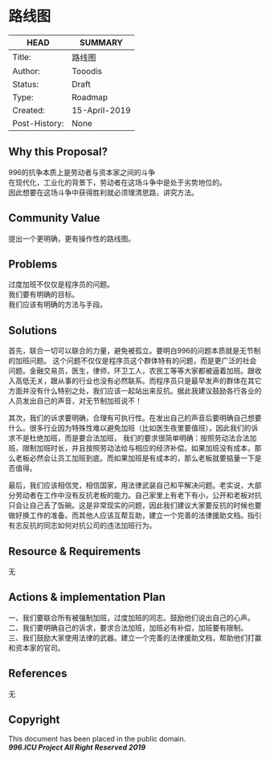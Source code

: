 # 路线图

HEAD | SUMMARY
-----|--------
Title:| 路线图
Author:| Tooodis
Status:| Draft
Type:| Roadmap
Created:| 15-April-2019
Post-History:| None

## Why this Proposal?

996的抗争本质上是劳动者与资本家之间的斗争<br/>
在现代化，工业化的背景下，劳动者在这场斗争中是处于劣势地位的。<br/>
因此想要在这场斗争中获得胜利就必须理清思路，讲究方法。

## Community Value

提出一个更明确，更有操作性的路线图。<br/>

## Problems

过度加班不仅仅是程序员的问题。<br/>
我们要有明确的目标。<br/>
我们应该有明确的方法与手段。

## Solutions

首先，联合一切可以联合的力量，避免被孤立。要明白996的问题本质就是无节制的加班问题。 这个问题不仅仅是程序员这个群体特有的问题，而是更广泛的社会问题。金融交易员，医生，律师，环卫工人，农民工等等大家都被逼着加班。跟收入高低无关，跟从事的行业也没有必然联系。而程序员只是最早发声的群体在其它方面并没有什么特别之处，我们应该一起站出来反抗。据此我建议鼓励各行各业的人员发出自己的声音，对无节制加班说不！<br/>

其次，我们的诉求要明确，合理有可执行性。在发出自己的声音后要明确自己想要什么。很多行业因为特殊性难以避免加班（比如医生夜里要值班），因此我们的诉求不是杜绝加班，而是要合法加班， 我们的要求很简单明确：按照劳动法合法加班，限制加班时长，并且按照劳动法给与相应的经济补偿。如果加班没有成本，那么老板必然会让员工加班到底。而如果加班是有成本的，那么老板就要掂量一下是否值得。<br/>

最后，我们应该相信党，相信国家，用法律武装自己和平解决问题。老实说，大部分劳动者在工作中没有反抗老板的能力。自己家里上有老下有小，公开和老板对抗只会让自己丢了饭碗。这是非常现实的问题，因此我们建议大家要反抗的时候也要做好换工作的准备。而其他人应该互帮互助，建立一个完善的法律援助文档。指引有志反抗的同志如何对抗公司的违法加班行为。

## Resource & Requirements

无

## Actions & implementation Plan

一、我们要联合所有被强制加班，过度加班的同志。鼓励他们说出自己的心声。<br/>
二、我们要明确自己的诉求，要求合法加班，加班必有补偿，加班要有限制。<br/>
三、我们鼓励大家使用法律的武器。建立一个完善的法律援助文档，帮助他们打赢和资本家的官司。

## References

无

## Copyright

This document has been placed in the public domain. <br/>
***996.ICU Project All Right Reserved 2019***
